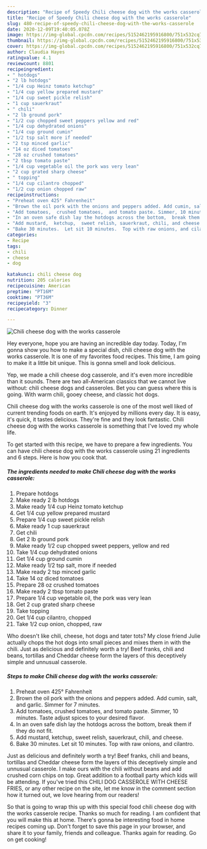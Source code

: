 ```yaml
---
description: "Recipe of Speedy Chili cheese dog with the works casserole"
title: "Recipe of Speedy Chili cheese dog with the works casserole"
slug: 480-recipe-of-speedy-chili-cheese-dog-with-the-works-casserole
date: 2020-12-09T19:40:05.078Z
image: https://img-global.cpcdn.com/recipes/5152462195916800/751x532cq70/chili-cheese-dog-with-the-works-casserole-recipe-main-photo.jpg
thumbnail: https://img-global.cpcdn.com/recipes/5152462195916800/751x532cq70/chili-cheese-dog-with-the-works-casserole-recipe-main-photo.jpg
cover: https://img-global.cpcdn.com/recipes/5152462195916800/751x532cq70/chili-cheese-dog-with-the-works-casserole-recipe-main-photo.jpg
author: Claudia Hayes
ratingvalue: 4.1
reviewcount: 8801
recipeingredient:
- " hotdogs"
- "2 lb hotdogs"
- "1/4 cup Heinz tomato ketchup"
- "1/4 cup yellow prepared mustard"
- "1/4 cup sweet pickle relish"
- "1 cup sauerkraut"
- " chili"
- "2 lb ground pork"
- "1/2 cup chopped sweet peppers yellow and red"
- "1/4 cup dehydrated onions"
- "1/4 cup ground cumin"
- "1/2 tsp salt more if needed"
- "2 tsp minced garlic"
- "14 oz diced tomatoes"
- "28 oz crushed tomatoes"
- "2 tbsp tomato paste"
- "1/4 cup vegetable oil the pork was very lean"
- "2 cup grated sharp cheese"
- " topping"
- "1/4 cup cilantro chopped"
- "1/2 cup onion chopped raw"
recipeinstructions:
- "Preheat oven 425° Fahrenheit"
- "Brown the oil pork with the onions and peppers added. Add cumin, salt, and garlic. Simmer for 7 minutes."
- "Add tomatoes,  crushed tomatoes,  and tomato paste. Simmer, 10 minutes. Taste adjust spices to your desired flavor."
- "In an oven safe dish lay the hotdogs across the bottom,  break them if they do not fit."
- "Add mustard,  ketchup,  sweet relish, sauerkraut, chili, and cheese."
- "Bake 30 minutes.  Let sit 10 minutes.  Top with raw onions, and cilantro."
categories:
- Recipe
tags:
- chili
- cheese
- dog

katakunci: chili cheese dog 
nutrition: 205 calories
recipecuisine: American
preptime: "PT16M"
cooktime: "PT36M"
recipeyield: "3"
recipecategory: Dinner

---
```



![Chili cheese dog with the works casserole](https://img-global.cpcdn.com/recipes/5152462195916800/751x532cq70/chili-cheese-dog-with-the-works-casserole-recipe-main-photo.jpg)

Hey everyone, hope you are having an incredible day today. Today, I'm gonna show you how to make a special dish, chili cheese dog with the works casserole. It is one of my favorites food recipes. This time, I am going to make it a little bit unique. This is gonna smell and look delicious.

Yep, we made a chili cheese dog casserole, and it&#39;s even more incredible than it sounds. There are two all-American classics that we cannot live without: chili cheese dogs and casseroles. Bet you can guess where this is going. With warm chili, gooey cheese, and classic hot dogs.

Chili cheese dog with the works casserole is one of the most well liked of current trending foods on earth. It's enjoyed by millions every day. It is easy, it's quick, it tastes delicious. They're fine and they look fantastic. Chili cheese dog with the works casserole is something that I've loved my whole life.


To get started with this recipe, we have to prepare a few ingredients. You can have chili cheese dog with the works casserole using 21 ingredients and 6 steps. Here is how you cook that.

<!--inarticleads1-->

##### The ingredients needed to make Chili cheese dog with the works casserole:

1. Prepare  hotdogs
1. Make ready 2 lb hotdogs
1. Make ready 1/4 cup Heinz tomato ketchup
1. Get 1/4 cup yellow prepared mustard
1. Prepare 1/4 cup sweet pickle relish
1. Make ready 1 cup sauerkraut
1. Get  chili
1. Get 2 lb ground pork
1. Make ready 1/2 cup chopped sweet peppers, yellow and red
1. Take 1/4 cup dehydrated onions
1. Get 1/4 cup ground cumin
1. Make ready 1/2 tsp salt, more if needed
1. Make ready 2 tsp minced garlic
1. Take 14 oz diced tomatoes
1. Prepare 28 oz crushed tomatoes
1. Make ready 2 tbsp tomato paste
1. Prepare 1/4 cup vegetable oil, the pork was very lean
1. Get 2 cup grated sharp cheese
1. Take  topping
1. Get 1/4 cup cilantro, chopped
1. Take 1/2 cup onion, chopped, raw


Who doesn&#39;t like chili, cheese, hot dogs and tater tots? My close friend Julie actually chops the hot dogs into small pieces and mixes them in with the chili. Just as delicious and definitely worth a try! Beef franks, chili and beans, tortillas and Cheddar cheese form the layers of this deceptively simple and unnusual casserole. 

<!--inarticleads2-->

##### Steps to make Chili cheese dog with the works casserole:

1. Preheat oven 425° Fahrenheit
1. Brown the oil pork with the onions and peppers added. Add cumin, salt, and garlic. Simmer for 7 minutes.
1. Add tomatoes,  crushed tomatoes,  and tomato paste. Simmer, 10 minutes. Taste adjust spices to your desired flavor.
1. In an oven safe dish lay the hotdogs across the bottom,  break them if they do not fit.
1. Add mustard,  ketchup,  sweet relish, sauerkraut, chili, and cheese.
1. Bake 30 minutes.  Let sit 10 minutes.  Top with raw onions, and cilantro.


Just as delicious and definitely worth a try! Beef franks, chili and beans, tortillas and Cheddar cheese form the layers of this deceptively simple and unnusual casserole. I make ours with the chili without beans and add crushed corn chips on top. Great addition to a football party which kids will be attending. If you&#39;ve tried this CHILI DOG CASSEROLE WITH CHEESE FRIES, or any other recipe on the site, let me know in the comment section how it turned out, we love hearing from our readers! 

So that is going to wrap this up with this special food chili cheese dog with the works casserole recipe. Thanks so much for reading. I am confident that you will make this at home. There's gonna be interesting food in home recipes coming up. Don't forget to save this page in your browser, and share it to your family, friends and colleague. Thanks again for reading. Go on get cooking!
